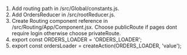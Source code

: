 1. Add routing path in /src/Global/constants.js.
  2. Add OrdersReducer in /src/rootReducer.js.
  3. Create Routing component reference in /src/Routing/App/Component.jsx. Choose publicRoute if pages dont require login otherwise choose privateRoute.
  4. export const ORDERS_LOADER = 'ORDERS_LOADER';
  5. export const ordersLoader = createAction(ORDERS_LOADER, 'value');
  